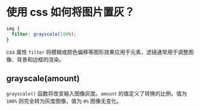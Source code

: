 # 使用 css 如何将图片置灰？

```css
img {
  filter: grayscale(100%);
}
```

css 属性 `filter` 将模糊或颜色偏移等图形效果应用于元素，滤镜通常用于调整图像、背景和边框的渲染。

## grayscale(amount)

`grayscale()` 函数将改变输入图像灰度。`amount` 的值定义了转换的比例，值为 `100%` 则完全转为灰度图像，值为 `0%` 图像无变化。

